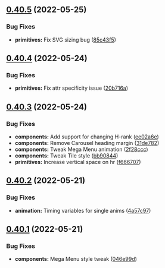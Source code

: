 ## [0.40.5](https://github.com/jacecotton/tcds/compare/v0.40.4...v0.40.5) (2022-05-25)


### Bug Fixes

* **primitives:** Fix SVG sizing bug ([85c43f5](https://github.com/jacecotton/tcds/commit/85c43f5b323c94a9b656a276746c7d0579dab030))



## [0.40.4](https://github.com/jacecotton/tcds/compare/v0.40.3...v0.40.4) (2022-05-24)


### Bug Fixes

* **primitives:** Fix attr specificity issue ([20b716a](https://github.com/jacecotton/tcds/commit/20b716a3b954bbc998c8c59c2710a0ab0141b3ab))



## [0.40.3](https://github.com/jacecotton/tcds/compare/v0.40.2...v0.40.3) (2022-05-24)


### Bug Fixes

* **components:** Add support for changing H-rank ([ee02a6e](https://github.com/jacecotton/tcds/commit/ee02a6ef617d92e6f064de5898e1614c98dc233c))
* **components:** Remove Carousel heading margin ([31de782](https://github.com/jacecotton/tcds/commit/31de7827f3168f2c249a3e659c7ba82e46d2f3f5))
* **components:** Tweak Mega Menu animation ([2f28ccc](https://github.com/jacecotton/tcds/commit/2f28ccc32343de4b27d00aad7c031bd6747f6f0d))
* **components:** Tweak Tile style ([bb90844](https://github.com/jacecotton/tcds/commit/bb908448607dfa0c91b12d966c90b8650e354f33))
* **primitives:** Increase vertical space on hr ([f666707](https://github.com/jacecotton/tcds/commit/f66670754fa423154885d2d7d2311170beeb5fe5))



## [0.40.2](https://github.com/jacecotton/tcds/compare/v0.40.1...v0.40.2) (2022-05-21)


### Bug Fixes

* **animation:** Timing variables for single anims ([4a57c97](https://github.com/jacecotton/tcds/commit/4a57c97ef3cdfe4967f765245583f6c0a50da94f))



## [0.40.1](https://github.com/jacecotton/tcds/compare/v0.40.0...v0.40.1) (2022-05-21)


### Bug Fixes

* **components:** Mega Menu style tweak ([046e99d](https://github.com/jacecotton/tcds/commit/046e99d169727d2d16a99f14645101f42742a7a6))



